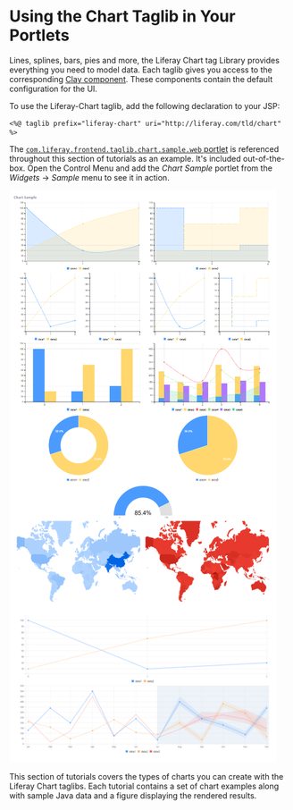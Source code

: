 # Using the Chart Taglib in Your Portlets [](id=using-the-chart-taglib-in-your-portlets)

Lines, splines, bars, pies and more, the Liferay Chart tag Library provides 
everything you need to model data. Each taglib gives you access to the
corresponding 
[Clay component](https://github.com/liferay/clay/tree/develop/packages). These 
components contain the default configuration for the UI.

To use the Liferay-Chart taglib, add the following declaration to your JSP:

    <%@ taglib prefix="liferay-chart" uri="http://liferay.com/tld/chart" %>

The 
[`com.liferay.frontend.taglib.chart.sample.web` portlet](https://github.com/liferay/liferay-portal/tree/master/modules/apps/frontend-taglib/frontend-taglib-chart-sample-web) 
is referenced throughout this section of tutorials as an example. It's included 
out-of-the-box. Open the Control Menu and add the *Chart Sample* portlet from 
the *Widgets* &rarr; *Sample* menu to see it in action. 

![Figure 1: The Chart Sample portlet demonstrates the various types of charts you can create with the chart taglbs.](../../../images/chart-taglib-sample-portlet.png)

This section of tutorials covers the types of charts you can create with the 
Liferay Chart taglibs. Each tutorial contains a set of chart examples along with 
sample Java data and a figure displaying the rendered results.
